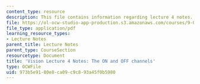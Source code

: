 ```yaml
---
content_type: resource
description: This file contains information regarding lecture 4 notes.
file: https://ol-ocw-studio-app-production.s3.amazonaws.com/courses/9-04-sensory-systems-fall-2013/973b5e9180e8ca09c9c893a45f0b5980_MIT9_04F13_Vis4.pdf
file_type: application/pdf
learning_resource_types:
- Lecture Notes
parent_title: Lecture Notes
parent_type: CourseSection
resourcetype: Document
title: 'Vision Lecture 4 Notes: The ON and OFF channels'
type: OCWFile
uid: 973b5e91-80e8-ca09-c9c8-93a45f0b5980
---
```

